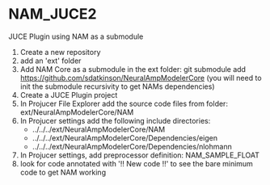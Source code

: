 # NAM_JUCE2
JUCE Plugin using NAM as a submodule

1. Create a new repository
2. add an 'ext' folder
3. Add NAM Core as a submodule in the ext folder: git submodule add https://github.com/sdatkinson/NeuralAmpModelerCore
   (you will need to init the submodule recursivity to get NAMs dependencies)
4. Create a JUCE Plugin project 
5. In Projucer File Explorer add the source code files from folder: ext/NeuralAmpModelerCore/NAM
6. In Projucer settings add the following include directories:
    * ../../../ext/NeuralAmpModelerCore/NAM
    * ../../../ext/NeuralAmpModelerCore/Dependencies/eigen
    * ../../../ext/NeuralAmpModelerCore/Dependencies/nlohmann
7. In Projucer settings, add preprocessor definition: NAM_SAMPLE_FLOAT
8. look for code annotated with '!! New code !!' to see the bare minimum code to get NAM working

